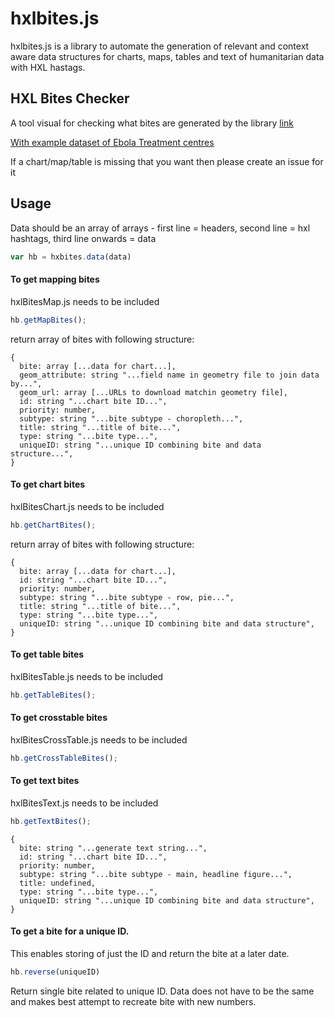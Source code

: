 

# hxlbites.js

hxlbites.js is a library to automate the generation of relevant and context aware data structures for charts, maps, tables and text of humanitarian data with HXL hastags.

## HXL Bites Checker
A tool visual for checking what bites are generated by the library
[link](https://simonbjohnson.github.io/hxlbiteschecker/)

[With example dataset of Ebola Treatment centres](https://simonbjohnson.github.io/hxlbiteschecker/?url=https%3A%2F%2Fdocs.google.com%2Fspreadsheets%2Fd%2F1R9zfMTk7SQB8VoEp4XK0xAWtlsQcHgEvYiswZsj9YA4%2Fedit%23gid%3D0)

If a chart/map/table is missing that you want then please create an issue for it


## Usage

Data should be an array of arrays - first line = headers, second line = hxl hashtags, third line onwards = data

```javascript
var hb = hxbites.data(data)
```

#### To get mapping bites
hxlBitesMap.js needs to be included

```javascript
hb.getMapBites();
```

return array of bites with following structure:

```
{  
  bite: array [...data for chart...],  
  geom_attribute: string "...field name in geometry file to join data by...",  
  geom_url: array [...URLs to download matchin geometry file],  
  id: string "...chart bite ID...",  
  priority: number,  
  subtype: string "...bite subtype - choropleth...",  
  title: string "...title of bite...",  
  type: string "...bite type...",  
  uniqueID: string "...unique ID combining bite and data structure...",  
}
```

#### To get chart bites
hxlBitesChart.js needs to be included

```javascript
hb.getChartBites();
```

return array of bites with following structure:

```
{  
  bite: array [...data for chart...],  
  id: string "...chart bite ID...",  
  priority: number,  
  subtype: string "...bite subtype - row, pie...",  
  title: string "...title of bite...",  
  type: string "...bite type...",  
  uniqueID: string "...unique ID combining bite and data structure",  
}  
```

#### To get table bites
hxlBitesTable.js needs to be included

```javascript
hb.getTableBites();
```

#### To get crosstable bites
hxlBitesCrossTable.js needs to be included

```javascript
hb.getCrossTableBites();
```

#### To get text bites
hxlBitesText.js needs to be included

```javascript
hb.getTextBites();
```

```
{
  bite: string "...generate text string...",  
  id: string "...chart bite ID...",  
  priority: number,  
  subtype: string "...bite subtype - main, headline figure...",  
  title: undefined,  
  type: string "...bite type...",  
  uniqueID: string "...unique ID combining bite and data structure",  
}
```

#### To get a bite for a unique ID.
This enables storing of just the ID and return the bite at a later date.

```javascript
hb.reverse(uniqueID)
```

Return single bite related to unique ID.  Data does not have to be the same and makes best attempt to recreate bite with new numbers.
